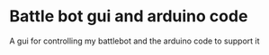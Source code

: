 # Battle bot gui and arduino code
A gui for controlling my battlebot and the arduino code to support it
